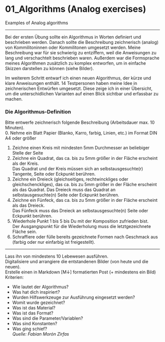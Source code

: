 # 01_Algorithms (Analog exercises)
Examples of Analog algorithms 
***
Bei der ersten Übung sollte ein Algorithmus in Worten definiert und beschrieben werden. Danach sollte die Beschreibung zeichnerisch (analog) von Kommilitoninnen oder Kommilitonen umgesetzt werden. Meine Beschreibung war für sie schwierig zu entziffern, weil die Anweisungen zu lang und verschachtelt beschrieben waren. Außerdem war die Formsprache meines Algorithmen zusätzlich zu komplex entworfen, um in einfache Skizzen darstellen zu können (siehe Bilder).

Im weiterem Schritt entwarf ich einen neuen Algorithmus, der kürze und klare Anweisungen enthält. 14 Testpersonen haben meine Idee in zeichnerischen Entwürfen umgesetzt. Diese zeige ich in einer Übersicht, um die unterschidlichen Varianten auf einen Blick sichtbar und erfassbar zu machen. 

### Die Algorithmus-Definition
Bitte entwerfe zeichnerisch folgende Beschreibung (Arbeitsdauer max. 10 Minuten).  
0. Nehme ein Blatt Papier (Blanko, Karro, farbig, Linien, etc.) im Format DIN A4 oder größer  
1. Zeichne einen Kreis mit mindesten 5mm Durchmesser an beliebiger Stelle der Seite  
2. Zeichne ein Quadrat, das ca. bis zu 5mm größer in der Fläche erscheint als der Kreis.  
   Das Quadrat und der Kreis müssen sich an selbstausgesuchte(r) Tangente, Seite oder Eckpunkt berühren.  
3. Zeichne ein Dreieck (gleichseitiges, rechtwinckliges oder gleichschenckliges),
   das ca. bis zu 5mm größer in der Fläche erscheint als das Quadrat.
   Das Dreieck muss das Quadrat an selbstausgesuchte(n) Seite oder Eckpunkt berühren.  
4. Zeichne ein Fünfeck, das ca. bis zu 5mm größer in der Fläche erscheint als das Dreieck.  
   Das Fünfeck muss das Dreieck an selbstausgesuchte(n) Seite oder Eckpunkt berühren.  
5. Wiederhole Punkt 1 bis 5 bis Du mit der Komposition zufrieden bist.  
   Der Ausgangspunkt für die Wiederholung muss die letztgezeichnete Fläche sein.  
6. Schraffiere oder fülle bereits gezeichnete Formen nach Geschmack aus  
   (farbig oder nur einfarbig ist freigestellt).
***

Lass ihn von mindestens 10 Lebewesen ausführen.  
Digitalisiere und arrangiere die entstandenen Bilder (von heute und die neuen).  
Erstelle einen in Markdown [M↓] formatierten Post (+ mindestens ein Bild)  
Kriterien:
* Wie lautet der Algorithmus?
* Was hat dich inspiriert?
* Wurden Hilfswerkzeuge zur Ausführung eingesetzt werden?
* Womit wurde gezeichnet?
* Was ist das Material?
* Was ist das Format?
* Was sind die Parameter/Variablen?
* Was sind Konstanten?
* Was ging schief?  
_Quelle: Fabian Morón Zirfas_
